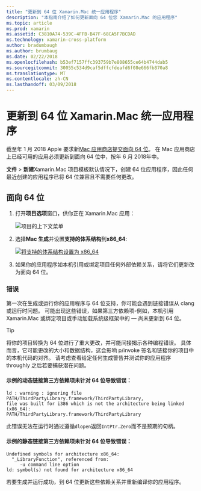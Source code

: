 ```yaml
---
title: "更新到 64 位 Xamarin.Mac 统一应用程序"
description: "本指南介绍了如何更新面向 64 位您 Xamarin.Mac 的应用程序"
ms.topic: article
ms.prod: xamarin
ms.assetid: C3810A74-539C-4FFB-B47F-68CA5F7BCDAD
ms.technology: xamarin-cross-platform
author: bradumbaugh
ms.author: brumbaug
ms.date: 02/22/2018
ms.openlocfilehash: b53ef7157ffc393759b7e808655ce64b4744dab5
ms.sourcegitcommit: 30055c534d9caf5dffcfdeafd6f08e666fb870a8
ms.translationtype: MT
ms.contentlocale: zh-CN
ms.lasthandoff: 03/09/2018
---
```

# <a name="updating-xamarinmac-unified-applications-to-64-bit"></a>更新到 64 位 Xamarin.Mac 统一应用程序

截至年 1 月 2018 Apple 要求新[Mac 应用商店提交面向 64 位](https://developer.apple.com/news/?id=06282017a)。 在 Mac 应用商店上已经可用的应用必须更新到面向 64 位中，按年 6 月 2018年中。

**文件** > **新建**Xamarin.Mac 项目模板默认情况下，创建 64 位应用程序，因此任何最近创建的应用程序已将 64 位兼容且不需要任何更改。

## <a name="targeting-64-bit"></a>面向 64 位

1. 打开**项目选项**窗口，供你正在 Xamarin.Mac 应用：

   ![项目的上下文菜单](mac-64-bit-images/1-contextual_menu-vsmac.png "项目的上下文菜单")

2. 选择**Mac 生成**并设置**支持的体系结构**到**x86\_64**:

   [![将支持的体系结构设置为 x86_64](mac-64-bit-images/2-project_options-vsmac.png "到 x86_64 设置支持的体系结构")](mac-64-bit-images/2-project_options-vsmac-large.png#lightbox)

3. 如果你的应用程序如本机引用或绑定项目任何外部依赖关系，请将它们更新改为面向 64 位。

### <a name="errors"></a>错误

第一次在生成或运行你的应用程序与 64 位支持，你可能会遇到链接错误从 clang 或运行时问题。 可能出现这些错误，如果第三方依赖项-例如，本机引用 Xamarin.Mac 或绑定项目或手动加载系统级框架中的 — 尚未更新到 64 位。

> [!TIP]
> 将你的项目转换为 64 位进行了重大更改，并可能间接揭示各种编程错误。 具体而言，它可能更改的大小和数据结构，这会影响 p/invoke 签名和链接你的项目中的本机代码的对齐。 请考虑查看给定任何生成警告并测试你的应用程序 throughly 之后若要捕获潜在问题。

#### <a name="example-error-resulting-from-a-dynamically-linked-third-party-dependency-that-does-not-target-64-bit"></a>示例的动态链接第三方依赖项未针对 64 位导致错误：

```console
ld : warning : ignoring file PATH/ThirdPartyLibrary.framework/ThirdPartyLibrary, 
file was built for i386 which is not the architecture being linked (x86_64): 
PATH/ThirdPartyLibrary.framework/ThirdPartyLibrary 
```

此错误无法在运行时通过遵循`dlopen`返回`IntPtr.Zero`而不是预期的句柄。

#### <a name="example-error-resulting-from-a-statically-linked-third-party-dependency-that-does-not-target-64-bit"></a>示例的静态链接第三方依赖项未针对 64 位导致错误：

```console
Undefined symbols for architecture x86_64:
  "_LibraryFunction", referenced from:
     -u command line option
ld: symbol(s) not found for architecture x86_64 
```

若要生成并运行成功，到 64 位更新这些依赖关系并重新编译你的应用程序。

